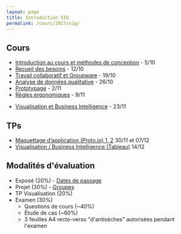 ```yaml
---
layout: page
title: Introduction SIG
permalink: /cours/2017/sig/
---
```


## Cours

- [Introduction au cours et méthodes de conception](/courses/2017/sig/Conception.pdf) - 5/10
- [Recueil des besoins](/courses/2016/sig/Besoins.pdf)  - 12/10
- [Travail collaboratif et Groupware](/courses/2016/sig/InformatiqueCollaborative.pdf) - 19/10
- [Analyse de données qualitative](/courses/2017/sig/Analyse.pdf) - 26/10
- [Prototypage](/courses/2016/sig/Prototypagex6.pdf) - 2/11
- [Règles ergonomiques](/courses/2016/sig/Ergox6.pdf) - 9/11
<!-- - [Analytics et A/B testing](/courses/2016/sig/AnalyseUsages.pdf) - 9/11 -->
- [Visualisation et Business Intelligence](https://docs.google.com/presentation/d/1FoClrEKXEvVX1EpCQ7C9D91GCfgVfQyLGDdyRhUZ63Y/edit?usp=sharing) - 23/11

## TPs

- [Maquettage d’application (Proto.io) 1, 2](tp-prototypage.html) 30/11 et 07/12
- [Visualisation / Business Intelligence (Tableau)](tp-tableau.html) 14/12


## Modalités d'évaluation

  - Exposé  (20%)   - [Dates de passage](expose.html)
  - Projet  (30%)   - [Groupes](https://tomuss.univ-lyon1.fr/2017/Automne/UE-INF2396M)
  - TP Visualisation  (20%)
  - Examen  (30%)
    - Questions de cours (~40%)
    - Étude de cas (~60%)
    - 3 feuilles A4 recto-verso "d'antisèches" autorisées pendant l'examen

